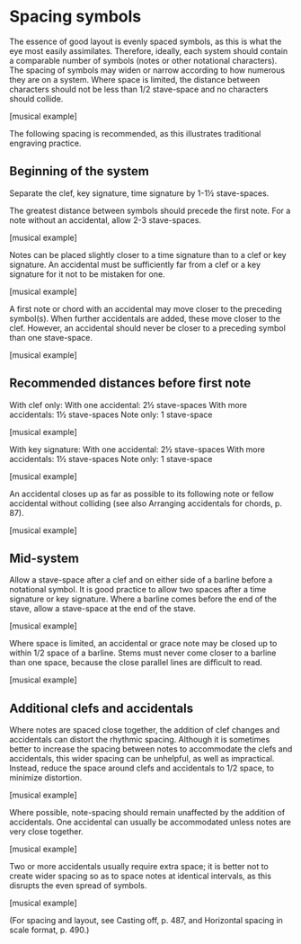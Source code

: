 # Spacing symbols

The essence of good layout is evenly spaced symbols, as this is what the eye most easily assimilates. Therefore, ideally, each system should contain a comparable number of symbols (notes or other notational characters). The spacing of symbols may widen or narrow according to how numerous they are on a system. Where space is limited, the distance between characters should not be less than 1/2 stave-space and no characters should collide.

[musical example]

The following spacing is recommended, as this illustrates traditional engraving practice.

## Beginning of the system

Separate the clef, key signature, time signature by 1-1½ stave-spaces.

The greatest distance between symbols should precede the first note. For a note without an accidental, allow 2-3 stave-spaces.

[musical example]

Notes can be placed slightly closer to a time signature than to a clef or key signature. An accidental must be sufficiently far from a clef or a key signature for it not to be mistaken for one.

[musical example]

A first note or chord with an accidental may move closer to the preceding symbol(s). When further accidentals are added, these move closer to the clef. However, an accidental should never be closer to a preceding symbol than one stave-space.

[musical example]

## Recommended distances before first note

With clef only:
With one accidental: 2½ stave-spaces
With more accidentals: 1½ stave-spaces
Note only: 1 stave-space

[musical example]

With key signature:
With one accidental: 2½ stave-spaces
With more accidentals: 1½ stave-spaces
Note only: 1 stave-space

[musical example]

An accidental closes up as far as possible to its following note or fellow accidental without colliding (see also Arranging accidentals for chords, p. 87).

[musical example]

## Mid-system

Allow a stave-space after a clef and on either side of a barline before a notational symbol. It is good practice to allow two spaces after a time signature or key signature. Where a barline comes before the end of the stave, allow a stave-space at the end of the stave.

[musical example]

Where space is limited, an accidental or grace note may be closed up to within 1/2 space of a barline. Stems must never come closer to a barline than one space, because the close parallel lines are difficult to read.

[musical example]

## Additional clefs and accidentals

Where notes are spaced close together, the addition of clef changes and accidentals can distort the rhythmic spacing. Although it is sometimes better to increase the spacing between notes to accommodate the clefs and accidentals, this wider spacing can be unhelpful, as well as impractical. Instead, reduce the space around clefs and accidentals to 1/2 space, to minimize distortion.

[musical example]

Where possible, note-spacing should remain unaffected by the addition of accidentals. One accidental can usually be accommodated unless notes are very close together.

[musical example]

Two or more accidentals usually require extra space; it is better not to create wider spacing so as to space notes at identical intervals, as this disrupts the even spread of symbols.

[musical example]

(For spacing and layout, see Casting off, p. 487, and Horizontal spacing in scale format, p. 490.) 